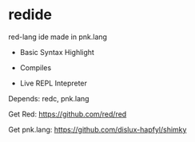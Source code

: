 # redide

red-lang ide made in pnk.lang

- Basic Syntax Highlight

- Compiles

- Live REPL Intepreter

Depends: redc, pnk.lang

Get Red: https://github.com/red/red

Get pnk.lang: https://github.com/dislux-hapfyl/shimky
